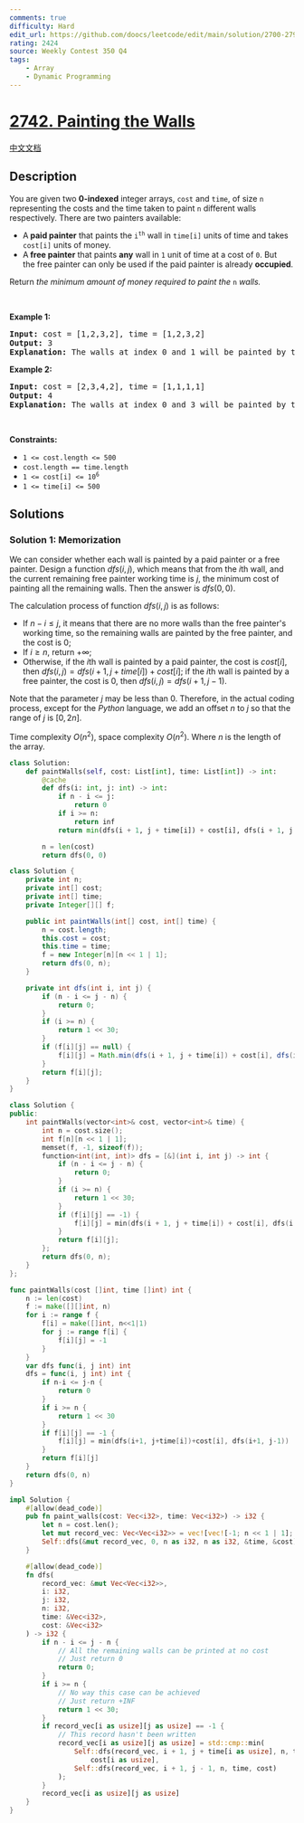 ```yaml
---
comments: true
difficulty: Hard
edit_url: https://github.com/doocs/leetcode/edit/main/solution/2700-2799/2742.Painting%20the%20Walls/README_EN.md
rating: 2424
source: Weekly Contest 350 Q4
tags:
    - Array
    - Dynamic Programming
---
```


# [2742. Painting the Walls](https://leetcode.com/problems/painting-the-walls)

[中文文档](/solution/2700-2799/2742.Painting%20the%20Walls/README.md)

## Description

<p>You are given two <strong>0-indexed</strong> integer arrays,&nbsp;<code>cost</code> and <code>time</code>, of size <code>n</code> representing the costs and the time taken to paint <code>n</code> different walls respectively. There are two painters available:</p>

<ul>
	<li>A<strong>&nbsp;paid painter</strong>&nbsp;that paints the <code>i<sup>th</sup></code> wall in <code>time[i]</code> units of time and takes <code>cost[i]</code> units of money.</li>
	<li>A<strong>&nbsp;free painter</strong> that paints&nbsp;<strong>any</strong> wall in <code>1</code> unit of time at a cost of <code>0</code>. But the&nbsp;free painter can only be used if the paid painter is already <strong>occupied</strong>.</li>
</ul>

<p>Return <em>the minimum amount of money required to paint the </em><code>n</code><em>&nbsp;walls.</em></p>

<p>&nbsp;</p>
<p><strong class="example">Example 1:</strong></p>

<pre>
<strong>Input:</strong> cost = [1,2,3,2], time = [1,2,3,2]
<strong>Output:</strong> 3
<strong>Explanation:</strong> The walls at index 0 and 1 will be painted by the paid painter, and it will take 3 units of time; meanwhile, the free painter will paint the walls at index 2 and 3, free of cost in 2 units of time. Thus, the total cost is 1 + 2 = 3.
</pre>

<p><strong class="example">Example 2:</strong></p>

<pre>
<strong>Input:</strong> cost = [2,3,4,2], time = [1,1,1,1]
<strong>Output:</strong> 4
<strong>Explanation:</strong> The walls at index 0 and 3 will be painted by the paid painter, and it will take 2 units of time; meanwhile, the free painter will paint the walls at index 1 and 2, free of cost in 2 units of time. Thus, the total cost is 2 + 2 = 4.
</pre>

<p>&nbsp;</p>
<p><strong>Constraints:</strong></p>

<ul>
	<li><code>1 &lt;= cost.length &lt;= 500</code></li>
	<li><code>cost.length == time.length</code></li>
	<li><code>1 &lt;= cost[i] &lt;= 10<sup>6</sup></code></li>
	<li><code>1 &lt;= time[i] &lt;= 500</code></li>
</ul>

## Solutions

### Solution 1: Memorization

We can consider whether each wall is painted by a paid painter or a free painter. Design a function $dfs(i, j)$, which means that from the $i$th wall, and the current remaining free painter working time is $j$, the minimum cost of painting all the remaining walls. Then the answer is $dfs(0, 0)$.

The calculation process of function $dfs(i, j)$ is as follows:

-   If $n - i \le j$, it means that there are no more walls than the free painter's working time, so the remaining walls are painted by the free painter, and the cost is $0$;
-   If $i \ge n$, return $+\infty$;
-   Otherwise, if the $i$th wall is painted by a paid painter, the cost is $cost[i]$, then $dfs(i, j) = dfs(i + 1, j + time[i]) + cost[i]$; if the $i$th wall is painted by a free painter, the cost is $0$, then $dfs(i, j) = dfs(i + 1, j - 1)$.

Note that the parameter $j$ may be less than $0$. Therefore, in the actual coding process, except for the $Python$ language, we add an offset $n$ to $j$ so that the range of $j$ is $[0, 2n]$.

Time complexity $O(n^2)$, space complexity $O(n^2)$. Where $n$ is the length of the array.

<!-- tabs:start -->

```python
class Solution:
    def paintWalls(self, cost: List[int], time: List[int]) -> int:
        @cache
        def dfs(i: int, j: int) -> int:
            if n - i <= j:
                return 0
            if i >= n:
                return inf
            return min(dfs(i + 1, j + time[i]) + cost[i], dfs(i + 1, j - 1))

        n = len(cost)
        return dfs(0, 0)
```

```java
class Solution {
    private int n;
    private int[] cost;
    private int[] time;
    private Integer[][] f;

    public int paintWalls(int[] cost, int[] time) {
        n = cost.length;
        this.cost = cost;
        this.time = time;
        f = new Integer[n][n << 1 | 1];
        return dfs(0, n);
    }

    private int dfs(int i, int j) {
        if (n - i <= j - n) {
            return 0;
        }
        if (i >= n) {
            return 1 << 30;
        }
        if (f[i][j] == null) {
            f[i][j] = Math.min(dfs(i + 1, j + time[i]) + cost[i], dfs(i + 1, j - 1));
        }
        return f[i][j];
    }
}
```

```cpp
class Solution {
public:
    int paintWalls(vector<int>& cost, vector<int>& time) {
        int n = cost.size();
        int f[n][n << 1 | 1];
        memset(f, -1, sizeof(f));
        function<int(int, int)> dfs = [&](int i, int j) -> int {
            if (n - i <= j - n) {
                return 0;
            }
            if (i >= n) {
                return 1 << 30;
            }
            if (f[i][j] == -1) {
                f[i][j] = min(dfs(i + 1, j + time[i]) + cost[i], dfs(i + 1, j - 1));
            }
            return f[i][j];
        };
        return dfs(0, n);
    }
};
```

```go
func paintWalls(cost []int, time []int) int {
	n := len(cost)
	f := make([][]int, n)
	for i := range f {
		f[i] = make([]int, n<<1|1)
		for j := range f[i] {
			f[i][j] = -1
		}
	}
	var dfs func(i, j int) int
	dfs = func(i, j int) int {
		if n-i <= j-n {
			return 0
		}
		if i >= n {
			return 1 << 30
		}
		if f[i][j] == -1 {
			f[i][j] = min(dfs(i+1, j+time[i])+cost[i], dfs(i+1, j-1))
		}
		return f[i][j]
	}
	return dfs(0, n)
}
```

```rust
impl Solution {
    #[allow(dead_code)]
    pub fn paint_walls(cost: Vec<i32>, time: Vec<i32>) -> i32 {
        let n = cost.len();
        let mut record_vec: Vec<Vec<i32>> = vec![vec![-1; n << 1 | 1]; n];
        Self::dfs(&mut record_vec, 0, n as i32, n as i32, &time, &cost)
    }

    #[allow(dead_code)]
    fn dfs(
        record_vec: &mut Vec<Vec<i32>>,
        i: i32,
        j: i32,
        n: i32,
        time: &Vec<i32>,
        cost: &Vec<i32>
    ) -> i32 {
        if n - i <= j - n {
            // All the remaining walls can be printed at no cost
            // Just return 0
            return 0;
        }
        if i >= n {
            // No way this case can be achieved
            // Just return +INF
            return 1 << 30;
        }
        if record_vec[i as usize][j as usize] == -1 {
            // This record hasn't been written
            record_vec[i as usize][j as usize] = std::cmp::min(
                Self::dfs(record_vec, i + 1, j + time[i as usize], n, time, cost) +
                    cost[i as usize],
                Self::dfs(record_vec, i + 1, j - 1, n, time, cost)
            );
        }
        record_vec[i as usize][j as usize]
    }
}
```

<!-- tabs:end -->

<!-- end -->
